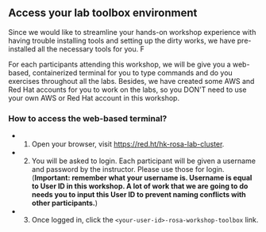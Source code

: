 ## Access your lab toolbox environment

Since we would like to streamline your hands-on workshop experience with having trouble installing tools and setting up the dirty works, we have pre-installed all the necessary tools for you. F

For each participants attending this workshop, we will be give you a web-based, containerized terminal for you to type commands and do you exercises throughout all the labs. Besides, we have created some AWS and Red Hat accounts for you to work on the labs, so you DON'T need to use your own AWS or Red Hat account in this workshop.

### How to access the web-based terminal?

- 1. Open your browser, visit https://red.ht/hk-rosa-lab-cluster.

- 2. You will be asked to login. Each participant will be given a username and password by the instructor. Please use those for login. (**Important: remember what your username is. Username is equal to User ID in this workshop. A lot of work that we are going to do needs you to input this User ID to prevent naming conflicts with other participants.**)

- 3. Once logged in, click the `<your-user-id>-rosa-workshop-toolbox` link.